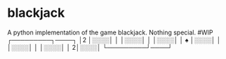 # blackjack
A python implementation of the game blackjack.
Nothing special.
#WIP
 ┌─────────┐────┐ 
 │2        │░░░░│ 
 │         │░░░░│ 
 │         │░░░░│ 
 │    ♠    │░░░░│ 
 │         │░░░░│ 
 │         │░░░░│ 
 │        2│░░░░│ 
 └─────────┘────┘ 